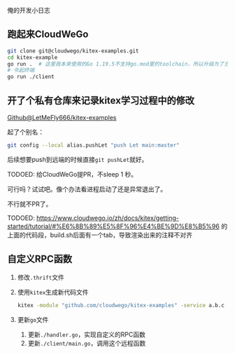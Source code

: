 <!--
 * @Author: LetMeFly
 * @Date: 2025-01-17 11:32:22
 * @LastEditors: LetMeFly.xyz
 * @LastEditTime: 2025-02-07 11:40:33
-->
俺的开发小日志

## 跑起来CloudWeGo

```bash
git clone git@cloudwego/kitex-examples.git
cd kitex-example
go run .  # 这里我本来使用的Go 1.19.5不支持go.mod里的toolchain，所以升级为了当前最新版go1.23.5
# 令起终端
go run ./client
```

## 开了个私有仓库来记录kitex学习过程中的修改

[Github@LetMeFly666/kitex-examples](https://github.com/LetMeFly666/kitex-examples/)

起了个别名：

```bash
git config --local alias.pushLet "push Let main:master"
```

后续想要push到远端的时候直接`git pushLet`就好。

TODOED: 给CloudWeGo提PR，不sleep 1 秒。

可行吗？试试吧。像个办法看进程启动了还是异常退出了。

不行就不PR了。

TODOED: https://www.cloudwego.io/zh/docs/kitex/getting-started/tutorial/#%E6%8B%89%E5%8F%96%E4%BE%9D%E8%B5%96  的上面的代码段，build.sh后面有一个tab，导致渲染出来的注释不对齐

## 自定义RPC函数

1. 修改`.thrift`文件
2. 使用`kitex`生成新代码文件
    
    ```bash
    kitex -module "github.com/cloudwego/kitex-examples" -service a.b.c hello.thrift
    ```

3. 更新`go`文件

    1. 更新`./handler.go`，实现自定义的RPC函数
    2. 更新`./client/main.go`，调用这个远程函数
